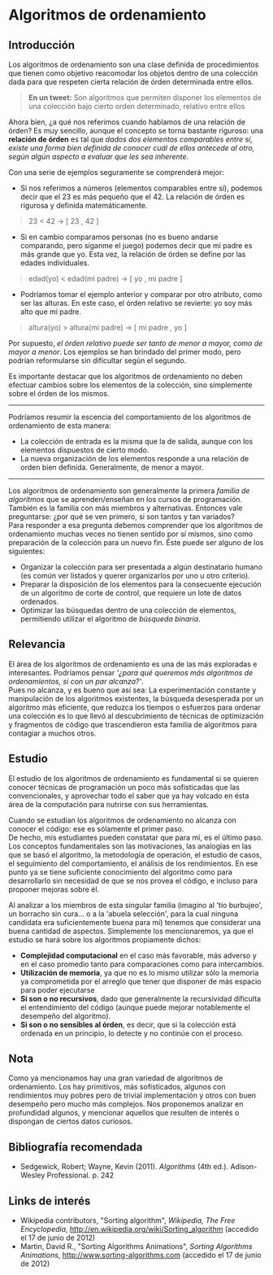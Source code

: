 # Algoritmos de ordenamiento

## Introducción

Los algoritmos de ordenamiento son una clase definida de procedimientos que tienen como objetivo reacomodar los objetos dentro de una colección dada para que respeten cierta relación de órden determinada entre ellos.

> **En un tweet:** 
> Son algoritmos que permiten disponer los elementos de una colección bajo cierto orden determinado, relativo entre ellos 

Ahora bien, ¿a qué nos referimos cuando hablamos de una relación de órden? Es muy sencillo, aunque el concepto se torna bastante riguroso: una **relación de órden** es tal que *dados dos elementos comparables entre sí, existe una forma bien definida de conocer cuál de ellos antecede al otro, según algún aspecto a evaluar que les sea inherente*.

Con una serie de ejemplos seguramente se comprenderá mejor:

* Si nos referimos a números (elementos comparables entre sí), podemos decir que el 23 es más pequeño que el 42. La relación de órden es rigurosa y definida matemáticamente.
> 23 < 42 → [ 23 , 42 ]
* Si en cambio comparamos personas (no es bueno andarse comparando, pero síganme el juego) podemos decir que mi padre es más grande que yo. Esta vez, la relación de órden se define por las edades individuales.
> edad(yo) < edad(mi padre) → [ yo , mi padre ]
* Podríamos tomar el ejemplo anterior y comparar por otro atributo, como ser las alturas. En este caso, el órden relativo se revierte: yo soy más alto que mi padre.
> altura(yo) > altura(mi padre) → [ mi padre , yo ]

Por supuesto, *el órden relativo puede ser tanto de menor a mayor, como de mayor a menor*. Los ejemplos se han brindado del primer modo, pero podrían reformularse sin dificultar según el segundo.

Es importante destacar que los algoritmos de ordenamiento no deben efectuar cambios sobre los elementos de la colección, sino simplemente sobre el órden de los mismos.

---

Podríamos resumir la escencia del comportamiento de los algoritmos de ordenamiento de esta manera:

* La colección de entrada es la misma que la de salida, aunque con los elementos dispuestos de cierto modo.
* La nueva organización de los elementos responde a una relación de orden bien definida. Generalmente, de menor a mayor.

---

Los algoritmos de ordenamiento son generalmente la primera *familia de algoritmos* que se aprenden/enseñan en los cursos de programación. También es la familia con más miembros y alternativas. Entonces vale preguntarse: ¿por qué se ven primero, si son tantos y tan variados?  
Para responder a esa pregunta debemos comprender que los algoritmos de ordenamiento muchas veces no tienen sentido por sí mismos, sino como preparación de la colección para un nuevo fin. Éste puede ser alguno de los siguientes:

- Organizar la colección para ser presentada a algún destinatario humano (es común ver listados y querer organizarlos por uno u otro criterio).
- Preparar la disposición de los elementos para la consecuente ejecución de un algoritmo de corte de control, que requiere un lote de datos ordenados.
- Optimizar las búsquedas dentro de una colección de elementos, permitiendo utilizar el algoritmo de *búsqueda binaria*.

## Relevancia

El área de los algoritmos de ordenamiento es una de las más exploradas e interesantes. Podríamos pensar *'¿para qué queremos más algoritmos de ordenamientos, si con un par alcanza?'*.  
Pues no alcanza, y es bueno que así sea: La experimentación constante y manipulación de los algoritmos existentes, la búsqueda desesperada por un algoritmo más eficiente, que reduzca los tiempos o esfuerzos para ordenar una colección es lo que llevó al descubrimiento de técnicas de optimización y fragmentos de código que trascendieron esta familia de algoritmos para contagiar a muchos otros.

## Estudio

El estudio de los algoritmos de ordenamiento es fundamental si se quieren conocer técnicas de programación un poco más sofisticadas que las convencionales, y aprovechar todo el saber que ya hay volcado en ésta área de la computación para nutrirse con sus herramientas.

Cuando se estudian los algoritmos de ordenamiento no alcanza con conocer el código: ese es sólamente el primer paso.  
De hecho, mis estudiantes pueden constatar que para mí, es el último paso. Los conceptos fundamentales son las motivaciones, las analogías en las que se basó el algoritmo, la metodología de operación, el estudio de casos, el seguimiento del comportamiento, el análisis de los rendimientos. En ese punto ya se tiene suficiente conocimiento del algoritmo como para desarrollarlo sin necesidad de que se nos provea el código, e incluso para proponer mejoras sobre él.

Al analizar a los miembros de esta singular familia (imagino al 'tío burbujeo', un borracho sin cura... o a la 'abuela selección', para la cual ninguna candidata era suficientemente buena para mí) tenemos que considerar una buena cantidad de aspectos. Simplemente los mencionaremos, ya que el estudio se hará sobre los algoritmos propiamente dichos:

* **Complejidad computacional** en el caso más favorable, más adverso y en el caso promedio tanto para comparaciones como para intercambios.
* **Utilización de memoria**, ya que no es lo mismo utilizar sólo la memoria ya comprometida por el arreglo que tener que disponer de más espacio para poder ejecutarse
* **Si son o no recursivos**, dado que generalmente la recursividad dificulta el entendimiento del código (aunque puede mejorar notablemente el desempeño del algoritmo).
* **Si son o no sensibles al órden**, es decir, que si la colección está ordenada en un principio, lo detecte y no continúe con el proceso.

## Nota

Como ya mencionamos hay una gran variedad de algoritmos de ordenamiento. Los hay primitivos, más sofisticados, algunos con rendimientos muy pobres pero de trivial implementación y otros con buen desempeño pero mucho más complejos.
Nos proponemos analizar en profundidad algunos, y mencionar aquellos que resulten de interés o dispongan de ciertos datos curiosos.

## Bibliografía recomendada

* Sedgewick, Robert; Wayne, Kevin (2011). *Algorithms* (4th ed.). Adison-Wesley Professional. p. 242

## Links de interés

* Wikipedia contributors, "Sorting algorithm", *Wikipedia, The Free Encyclopedia*, <http://en.wikipedia.org/wiki/Sorting_algorithm> (accedido el 17 de junio de 2012)
* Martin, David R., "Sorting Algorithms Animations", *Sorting Algorithms Animations*, <http://www.sorting-algorithms.com> (accedido el 17 de junio de 2012)